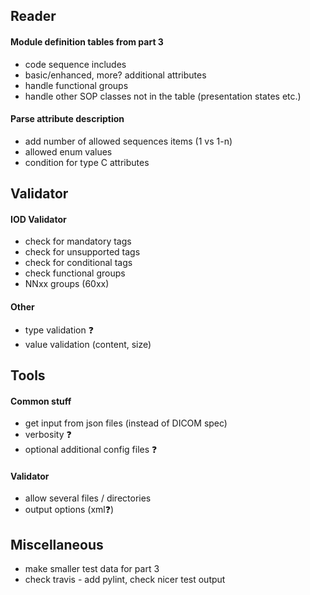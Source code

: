 ## Reader

#### Module definition tables from part 3
* code sequence includes
* basic/enhanced, more? additional attributes
* handle functional groups
* handle other SOP classes not in the table (presentation states etc.)

#### Parse attribute description
* add number of allowed sequences items (1 vs 1-n)
* allowed enum values
* condition for type C attributes

## Validator

#### IOD Validator
* check for mandatory tags
* check for unsupported tags
* check for conditional tags
* check functional groups
* NNxx groups (60xx)

#### Other 
* type validation :question:
* value validation (content, size)

## Tools

#### Common stuff
* get input from json files (instead of DICOM spec)
* verbosity :question:
* optional additional config files :question:

#### Validator
* allow several files / directories
* output options (xml:question:)

## Miscellaneous
* make smaller test data for part 3
* check travis - add pylint, check nicer test output
